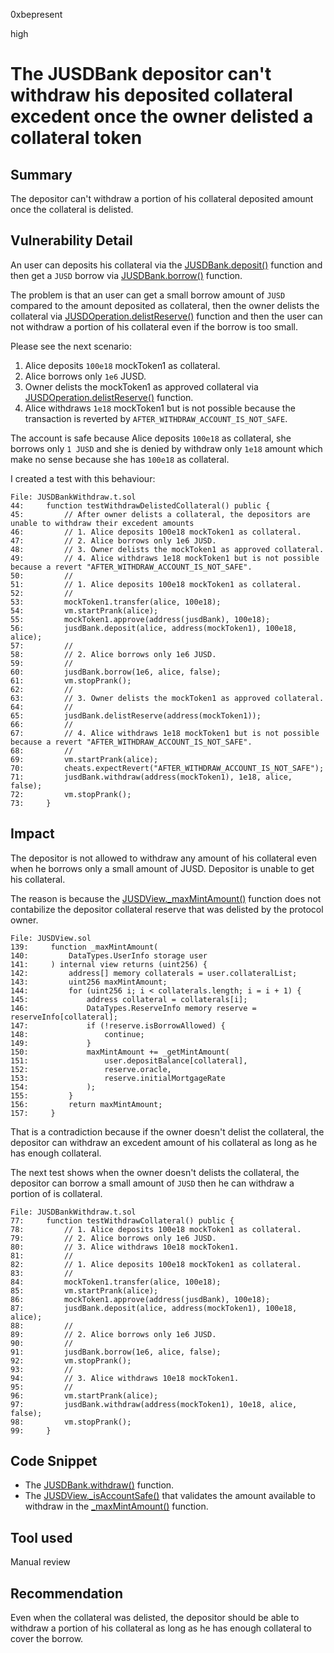 0xbepresent

high

# The JUSDBank depositor can't withdraw his deposited collateral excedent once the owner delisted a collateral token

## Summary

The depositor can't withdraw a portion of his collateral deposited amount once the collateral is delisted.

## Vulnerability Detail

An user can deposits his collateral via the [JUSDBank.deposit()](https://github.com/sherlock-audit/2023-04-jojo/blob/main/JUSDV1/src/Impl/JUSDBank.sol#L93) function and then get a `JUSD` borrow via [JUSDBank.borrow()](https://github.com/sherlock-audit/2023-04-jojo/blob/main/JUSDV1/src/Impl/JUSDBank.sol#L105) function.

The problem is that an user can get a small borrow amount of `JUSD` compared to the amount deposited as collateral, then the owner delists the collateral via [JUSDOperation.delistReserve()](https://github.com/sherlock-audit/2023-04-jojo/blob/main/JUSDV1/src/Impl/JUSDOperation.sol#LL227C14-L227C27) function and then the user can not withdraw a portion of his collateral even if the borrow is too small.

Please see the next scenario:
1. Alice deposits `100e18` mockToken1 as collateral.
2. Alice borrows only `1e6` JUSD.
3. Owner delists the mockToken1 as approved collateral via [JUSDOperation.delistReserve()](https://github.com/sherlock-audit/2023-04-jojo/blob/main/JUSDV1/src/Impl/JUSDOperation.sol#LL227C14-L227C27) function.
4. Alice withdraws `1e18` mockToken1 but is not possible because the transaction is reverted by `AFTER_WITHDRAW_ACCOUNT_IS_NOT_SAFE`.

The account is safe because Alice deposits `100e18` as collateral, she borrows only `1 JUSD` and she is denied by withdraw only `1e18` amount which make no sense because she has `100e18` as collateral.

I created a test with this behaviour:

```solidity
File: JUSDBankWithdraw.t.sol
44:     function testWithdrawDelistedCollateral() public {
45:         // After owner delists a collateral, the depositors are unable to withdraw their excedent amounts
46:         // 1. Alice deposits 100e18 mockToken1 as collateral.
47:         // 2. Alice borrows only 1e6 JUSD.
48:         // 3. Owner delists the mockToken1 as approved collateral.
49:         // 4. Alice withdraws 1e18 mockToken1 but is not possible because a revert "AFTER_WITHDRAW_ACCOUNT_IS_NOT_SAFE".
50:         //
51:         // 1. Alice deposits 100e18 mockToken1 as collateral.
52:         //
53:         mockToken1.transfer(alice, 100e18);
54:         vm.startPrank(alice);
55:         mockToken1.approve(address(jusdBank), 100e18);
56:         jusdBank.deposit(alice, address(mockToken1), 100e18, alice);
57:         //
58:         // 2. Alice borrows only 1e6 JUSD.
59:         //
60:         jusdBank.borrow(1e6, alice, false);
61:         vm.stopPrank();
62:         //
63:         // 3. Owner delists the mockToken1 as approved collateral.
64:         //
65:         jusdBank.delistReserve(address(mockToken1));
66:         //
67:         // 4. Alice withdraws 1e18 mockToken1 but is not possible because a revert "AFTER_WITHDRAW_ACCOUNT_IS_NOT_SAFE".
68:         //
69:         vm.startPrank(alice);
70:         cheats.expectRevert("AFTER_WITHDRAW_ACCOUNT_IS_NOT_SAFE");
71:         jusdBank.withdraw(address(mockToken1), 1e18, alice, false);
72:         vm.stopPrank();
73:     }
```

## Impact

The depositor is not allowed to withdraw any amount of his collateral even when he borrows only a small amount of JUSD. Depositor is unable to get his collateral.

The reason is because the [JUSDView._maxMintAmount()](https://github.com/sherlock-audit/2023-04-jojo/blob/main/JUSDV1/src/Impl/JUSDView.sol#L139) function does not contabilize the depositor collateral reserve that was delisted by the protocol owner.

```solidity
File: JUSDView.sol
139:     function _maxMintAmount(
140:         DataTypes.UserInfo storage user
141:     ) internal view returns (uint256) {
142:         address[] memory collaterals = user.collateralList;
143:         uint256 maxMintAmount;
144:         for (uint256 i; i < collaterals.length; i = i + 1) {
145:             address collateral = collaterals[i];
146:             DataTypes.ReserveInfo memory reserve = reserveInfo[collateral];
147:             if (!reserve.isBorrowAllowed) {
148:                 continue;
149:             }
150:             maxMintAmount += _getMintAmount(
151:                 user.depositBalance[collateral],
152:                 reserve.oracle,
153:                 reserve.initialMortgageRate
154:             );
155:         }
156:         return maxMintAmount;
157:     }
```

That is a contradiction because if the owner doesn't delist the collateral, the depositor can withdraw an excedent amount of his collateral as long as he has enough collateral.

The next test shows when the owner doesn't delists the collateral, the depositor can borrow a small amount of `JUSD` then he can withdraw a portion of is collateral.

```solidity
File: JUSDBankWithdraw.t.sol
77:     function testWithdrawCollateral() public {
78:         // 1. Alice deposits 100e18 mockToken1 as collateral.
79:         // 2. Alice borrows only 1e6 JUSD.
80:         // 3. Alice withdraws 10e18 mockToken1.
81:         //
82:         // 1. Alice deposits 100e18 mockToken1 as collateral.
83:         //
84:         mockToken1.transfer(alice, 100e18);
85:         vm.startPrank(alice);
86:         mockToken1.approve(address(jusdBank), 100e18);
87:         jusdBank.deposit(alice, address(mockToken1), 100e18, alice);
88:         //
89:         // 2. Alice borrows only 1e6 JUSD.
90:         //
91:         jusdBank.borrow(1e6, alice, false); 
92:         vm.stopPrank();
93:         //
94:         // 3. Alice withdraws 10e18 mockToken1.
95:         //
96:         vm.startPrank(alice);
97:         jusdBank.withdraw(address(mockToken1), 10e18, alice, false);
98:         vm.stopPrank();
99:     }
```

## Code Snippet

- The [JUSDBank.withdraw()](https://github.com/sherlock-audit/2023-04-jojo/blob/main/JUSDV1/src/Impl/JUSDBank.sol#L128) function.
- The [JUSDView._isAccountSafe()](https://github.com/sherlock-audit/2023-04-jojo/blob/main/JUSDV1/src/Impl/JUSDView.sol#L123) that validates the amount available to withdraw in the [_maxMintAmount()](https://github.com/sherlock-audit/2023-04-jojo/blob/main/JUSDV1/src/Impl/JUSDView.sol#L139) function.

## Tool used

Manual review

## Recommendation

Even when the collateral was delisted, the depositor should be able to withdraw a portion of his collateral as long as he has enough collateral to cover the borrow.